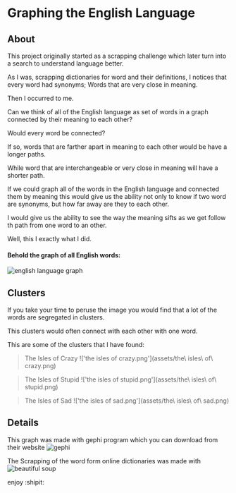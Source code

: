 # Graphing the English Language

## About

This project originally started as a scrapping challenge which later turn into a search to understand language better. 

As I was, scrapping dictionaries for word and their definitions, I notices that every word had synonyms; Words that are very close in meaning.

Then I occurred to me. 

Can we think of all of the English language as set of words in a graph connected by their meaning to each other? 

Would every word be connected?

If so, words that are farther apart in meaning to each other would be have a longer paths.

While word that are interchangeable or very close in meaning will have a shorter path.

If we could graph all of the words in the English language and connected them by meaning this would give us the ability not only to know if two word are synonyms, but how far away are they to each other.

I would give us the ability to see the way the meaning sifts as we get follow th path from one word to an other. 

Well, this I exactly what I did.

#### Behold the graph of all English words:

![english language graph](Untitled.png)



## Clusters 

If you take your time to peruse the image you would find that a lot of the words are segregated in clusters.

This clusters would often connect with each other with one word. 

This are some of the clusters that I have found:

> The Isles of Crazy
!['the isles of crazy.png'](assets/the\ isles\ of\ crazy.png)

> The Isles of Stupid
!['the isles of stupid.png'](assets/the\ isles\ of\ stupid.png)


> The Isles of Sad
!['the isles of sad.png'](assets/the\ isles\ of\ sad.png)


## Details

This graph was made with gephi program which you can download from their website ![gephi](https://gephi.org/)

The Scrapping of the word form online dictionaries was made with ![beautiful soup](https://beautiful-soup-4.readthedocs.io/en/latest/)

enjoy :shipit:
